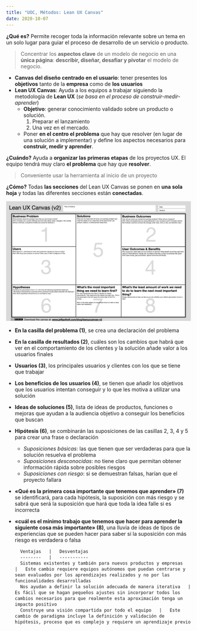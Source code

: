 ```yaml
---
title: "UOC, Métodos: Lean UX Canvas"
date: 2020-10-07
---
```


**¿Qué es?**
Permite recoger toda la información relevante sobre un tema en un solo lugar para guiar el proceso de desarrollo de un servicio o producto. 

> Concentrar los **aspectos clave**  de un modelo de negocio en una **única página**: **describir, diseñar, desafiar y pivotar** el modelo de negocio.

* **Canvas del diseño centrado en el usuario**: tener presentes los **objetivos** tanto de la **empresa** como de **los usuarios**
* **Lean UX Canvas**: Ayuda a los equipos a trabajar siguiendo la metodología de **Lean UX** (*se basa en el proceso de construir-medir-aprender*) 
    * **Objetivo**: generar conocimiento validado sobre un producto o solución.
        1. Preparar el lanzamiento 
        2. Una vez en el mercado.
    * Poner **en el centro el problema** que hay que resolver (en lugar de una solución a implementar) y define los aspectos necesarios para **construir, medir y aprender**.

**¿Cuándo?**
Ayuda a **organizar las primeras etapas** de los proyectos UX. El equipo tendrá muy claro **el problema** que hay que **resolver**.
> Conveniente usar la herramienta al inicio de un proyecto  

**¿Cómo?**
Todas **las secciones** del Lean UX Canvas se ponen en **una sola hoja** y todas las diferentes secciones están **conectadas**.

![canva](https://github.com/PatriciaRomanP/PatriciaRomanP.github.io/blob/master/_posts/LeanUX_canvas_v5.png) 

* **En la casilla del problema (1)**, se crea una declaración del problema
* **En la casilla de resultados (2)**, cuáles son los cambios que habrá que ver en el comportamiento de los clientes y la solución añade valor a los usuarios finales
* **Usuarios (3)**, los principales usuarios y clientes con los que se tiene que trabajar
* **Los beneficios de los usuarios (4)**, se tienen que añadir los objetivos que los usuarios intentan conseguir y lo que les motiva a utilizar una solución
* **Ideas de soluciones (5)**, lista de ideas de productos, funciones o mejoras que ayudan a la audiencia objetivo a conseguir los beneficios que buscan
* **Hipótesis (6)**, se combinarán las suposiciones de las casillas 2, 3, 4 y 5 para crear una frase o declaración
    * *Suposiciones básicas*: las que tienen que ser verdaderas para que la solución resuelva el problema 
    * *Suposiciones desconocidas*: no tiene claro que permitan obtener información rápida sobre posibles riesgos
    * *Suposiciones con riesgo*: si se demuestran falsas, harían que el proyecto fallara
* **«Qué es la primera cosa importante que tenemos que aprender» (7)** se identificará, para cada hipótesis, la suposición con más riesgo y se sabrá que será la suposición que hará que toda la idea falle si es incorrecta
* **«cuál es el mínimo trabajo que tenemos que hacer para aprender la siguiente cosa más importante» (8)**, una lluvia de ideas de tipos de experiencias que se pueden hacer para saber si la suposición con más riesgo es verdadera o falsa

        Ventajas   |   Desventajas  
        --------   |   -----------
        Sistemas existentes y también para nuevos productos y empresas   |   Este cambio requiere equipos autónomos que puedan centrarse y sean evaluados por los aprendizajes realizados y no por las funcionalidades desarrolladas
        Nos ayudan a definir la solución adecuada de manera iterativa   |   Es fácil que se hagan pequeños ajustes sin incorporar todos los cambios necesarios para que realmente esta aproximación tenga un impacto positivo
        Construye una visión compartida por todo el equipo   |   Este cambio de paradigma incluye la definición y validación de hipótesis, proceso que es complejo y requiere un aprendizaje previo




